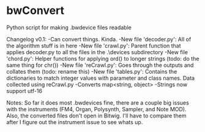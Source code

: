 # bwConvert
Python script for making .bwdevice files readable

Changelog v0.1:
-Can convert things. Kinda.
-New file 'decoder.py': All of the algorithm stuff is in here
-New file 'crawl.py': Parent function that applies decoder.py to all the files in the .\devices subdirectory
-New file 'chord.py': Helper functions for applying ord() to longer strings (todo: do the same thing for chr())
-New file 'reCrawl.py': Goes through the outputs and collates them (todo: rename this)
-New file 'tables.py': Contains the dictionaries to match integer values with parameter and class names. Data collected using reCrawl.py
-Converts map<string, object>
-Strings now support utf-16

Notes:
So far it does most .bwdevices fine, there are a couple big issues with the instruments (FM4, Organ, Polysynth, Sampler, and Note MOD). Also, the converted files don't open in Bitwig. I'll have to compare them after I figure out the instrument issue to see whats up.

